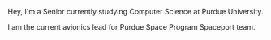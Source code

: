 Hey, I'm a Senior currently studying Computer Science at Purdue University.

I am the current avionics lead for Purdue Space Program Spaceport team.


<!---
123kevinma123/123kevinma123 is a ✨ special ✨ repository because its `README.md` (this file) appears on your GitHub profile.
You can click the Preview link to take a look at your changes.
--->
